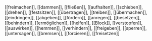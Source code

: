[[freimachen]], [[dammen]], [[fließen]], [[aufhalten]], [[schieben]], [[drehen]], [[festsitzen]], [[übertragen]], [[treiben]], [[übermachen]], [[eindringen]], [[abgeben]], [[fördern]], [[anregen]], [[besetzen]], [[behindern]], [[ermöglichen]], [[helfen]], [[Block]], [[verstopfen]], [[auswirken]], [[hemmen]], [[verhindern]], [[freigeben]], [[sperren]], [[untersagen]], [[bremsen]], [[forcieren]], [[freisetzen]]